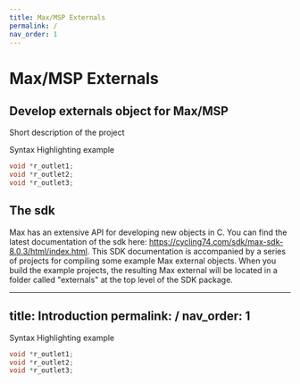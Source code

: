 ```yaml
---
title: Max/MSP Externals
permalink: /
nav_order: 1
---
```


# Max/MSP Externals

## Develop externals object for Max/MSP

Short description of the project


Syntax Highlighting example
```c
void *r_outlet1;
void *r_outlet2;
void *r_outlet3;
```
## The sdk 

Max has an extensive API for developing new objects in C. You can find the latest documentation of the sdk here: https://cycling74.com/sdk/max-sdk-8.0.3/html/index.html. This SDK documentation is accompanied by a series of projects for compiling some example Max external objects. When you build the example projects, the resulting Max external will be located in a folder called "externals" at the top level of the SDK package.

---
title: Introduction
permalink: /
nav_order: 1
---

Syntax Highlighting example
```c
void *r_outlet1;
void *r_outlet2;
void *r_outlet3;
```

